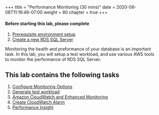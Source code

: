+++
title = "Performance Monitoring (30 mins)"
date = 2020-06-08T11:19:46-07:00
weight = 80
chapter = true
+++

#### Before starting this lab, please complete
1. [Prerequisite environment setup](lab0.html)
2. [Create a new RDS SQL Server](lab1.html)

<div align="left">Monitoring the health and preformance of your database is an important task. In this lab, you will setup a test workload, and use various AWS tools to monitor the performance of RDS SQL Server.</div>

## This lab contains the following tasks
1. [Configure Monitoring Options](lab7/configuremonitoringoptions.html) 
2. [Generate test workload](lab7/generateload.html)
3. [Amazon CloudWatch and Enhanced Monitoring](lab7/cloudwatch.html)
4. [Create CloudWatch Alarm](lab7/logandalarm.html)
5. [Performance Insight](lab7/performanceinsight.html)
